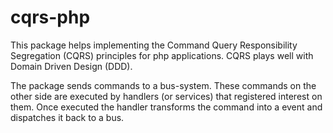 cqrs-php
========
This package helps implementing the Command Query Responsibility Segregation (CQRS) principles for php applications.
CQRS plays well with Domain Driven Design (DDD). 

The package sends commands to a bus-system. These commands on the other side are executed by handlers (or services) that registered interest on them. Once executed the handler transforms the command into a event and dispatches it back to a bus.
